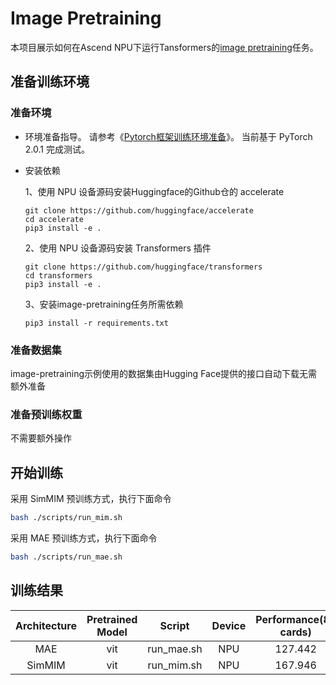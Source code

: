# Image Pretraining

本项目展示如何在Ascend NPU下运行Tansformers的[image pretraining](https://github.com/huggingface/transformers/tree/main/examples/pytorch/image-pretraining)任务。



## 准备训练环境

### 准备环境

- 环境准备指导。 请参考《[Pytorch框架训练环境准备](https://gitee.com/link?target=https%3A%2F%2Fwww.hiascend.com%2Fdocument%2Fdetail%2Fzh%2FModelZoo%2Fpytorchframework%2Fptes)》。 当前基于 PyTorch 2.0.1 完成测试。

- 安装依赖

  1、使用 NPU 设备源码安装Huggingface的Github仓的 accelerate

  ```
  git clone https://github.com/huggingface/accelerate
  cd accelerate
  pip3 install -e .
  ```

  2、使用 NPU 设备源码安装 Transformers 插件

  ```
  git clone https://github.com/huggingface/transformers
  cd transformers
  pip3 install -e .
  ```

  3、安装image-pretraining任务所需依赖

  ```
  pip3 install -r requirements.txt
  ```

### 准备数据集

image-pretraining示例使用的数据集由Hugging Face提供的接口自动下载无需额外准备

### 准备预训练权重

不需要额外操作

## 开始训练

采用 SimMIM 预训练方式，执行下面命令

```bash
bash ./scripts/run_mim.sh
```

采用 MAE 预训练方式，执行下面命令

```bash
bash ./scripts/run_mae.sh
```

## 

## 训练结果

| Architecture  | Pretrained Model |    Script    | Device | Performance(8-cards)  |  Loss   | Pretraining Times  |
|:-------------:|:----------------:|:------------:|:------:|:---------------------:|:-------:|:------------------:|
|      MAE      |       vit        |  run_mae.sh  |  NPU   |        127.442        | 0.2721  |       50mins       |
|    SimMIM     |       vit        |  run_mim.sh  |  NPU   |        167.946        | 0.1278  |       37mins       |

